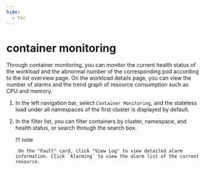 ```yaml
---
hide:
  - toc
---
```


# container monitoring

Through container monitoring, you can monitor the current health status of the workload and the abnormal number of the corresponding pod according to the list overview page.
On the workload details page, you can view the number of alarms and the trend graph of resource consumption such as CPU and memory.

1. In the left navigation bar, select `Container Monitoring`, and the stateless load under all namespaces of the first cluster is displayed by default.

    

2. In the filter list, you can filter containers by cluster, namespace, and health status, or search through the search box.

    !!! note
    
        On the "Fault" card, click "View Log" to view detailed alarm information. Click `Alarming` to view the alarm list of the current resource.